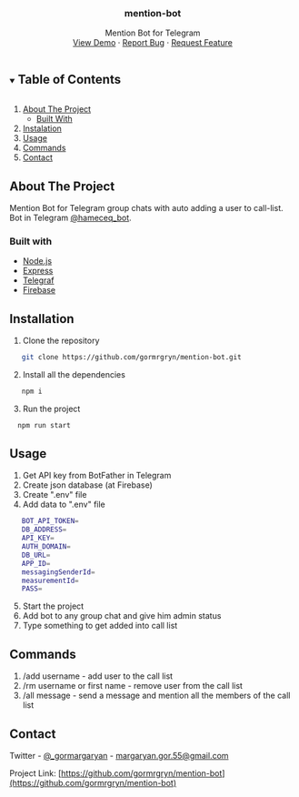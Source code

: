 <!-- PROJECT SHIELDS -->
<!--
*** I'm using markdown "reference style" links for readability.
*** Reference links are enclosed in brackets [ ] instead of parentheses ( ).
*** See the bottom of this document for the declaration of the reference variables
*** for contributors-url, forks-url, etc. This is an optional, concise syntax you may use.
*** https://www.markdownguide.org/basic-syntax/#reference-style-links
-->
<!--
[![Contributors][contributors-shield]][contributors-url]
[![Forks][forks-shield]][forks-url]
[![Stargazers][stars-shield]][stars-url]
[![Issues][issues-shield]][issues-url]
[![MIT License][license-shield]][license-url]
[![LinkedIn][linkedin-shield]][linkedin-url]
-->

<!-- PROJECT LOGO -->
<br />
<p align="center">
  <h3 align="center">mention-bot</h3>
  <p align="center">
    Mention Bot for Telegram
    <br />
    <a href="https://github.com/gormrgryn/mention-bot">View Demo</a>
    ·
    <a href="https://github.com/gormrgryn/mention-bot/issues">Report Bug</a>
    ·
    <a href="https://github.com/gormrgryn/mention-bot/issues">Request Feature</a>
  </p>
</p>



<!-- TABLE OF CONTENTS -->
<details open="open">
  <summary><h2 style="display: inline-block">Table of Contents</h2></summary>
  <ol>
    <li>
      <a href="#about-the-project">About The Project</a>
      <ul>
        <li><a href="#built-with">Built With</a></li>
      </ul>
    </li>
    <li><a href="#installation">Instalation</a></li>
    <li><a href="#usage">Usage</a></li>
    <li><a href="#commands">Commands</a></li>
    <li><a href="#contact">Contact</a></li>
  </ol>
</details>



<!-- ABOUT THE PROJECT -->
## About The Project

Mention Bot for Telegram group chats with auto adding a user to call-list. <br/>
Bot in Telegram [@hameceq_bot](https://t.me/hameceq_bot).
### Built with
<ul>
  <li><a href="https://nodejs.org/">Node.js</a></li>
  <li><a href="https://expressjs.com">Express</a></li>
  <li><a href="https://telegraf.js.org">Telegraf</a></li>
  <li><a href="https://firebase.google.com">Firebase</a></li>
</ul>

## Installation
1. Clone the repository
```sh
   git clone https://github.com/gormrgryn/mention-bot.git
   ```
2. Install all the dependencies
```sh
   npm i
   ```
3. Run the project
 ```sh
   npm run start
   ```
## Usage

1. Get API key from BotFather in Telegram
2. Create json database (at Firebase)
3. Create ".env" file
4. Add data to ".env" file
 ```sh
    BOT_API_TOKEN=
    DB_ADDRESS=
    API_KEY=
    AUTH_DOMAIN=
    DB_URL=
    APP_ID=
    messagingSenderId=
    measurementId=
    PASS=
   ```
5. Start the project
6. Add bot to any group chat and give him admin status
7. Type something to get added into call list

## Commands

1. /add username - add user to the call list
2. /rm username or first name - remove user from the call list
3. /all message - send a message and mention all the members of the call list

<!-- CONTACT -->
## Contact

Twitter - [@_gormargaryan](https://twitter.com/_gormargaryan) - margaryan.gor.55@gmail.com

Project Link: [https://github.com/gormrgryn/mention-bot](https://github.com/gormrgryn/mention-bot)
